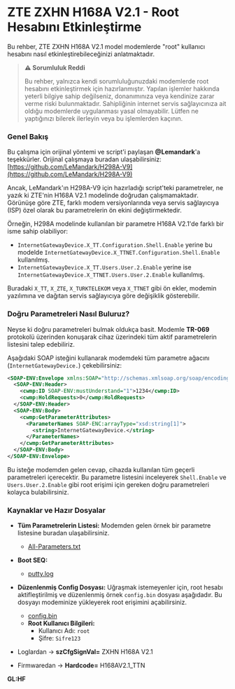 # ZTE ZXHN H168A V2.1 - Root Hesabını Etkinleştirme

Bu rehber, ZTE ZXHN H168A V2.1 model modemlerde "root" kullanıcı hesabını nasıl etkinleştirebileceğinizi anlatmaktadır.

> **⚠️ Sorumluluk Reddi**
>
> Bu rehber, yalnızca kendi sorumluluğunuzdaki modemlerde root hesabını etkinleştirmek için hazırlanmıştır. Yapılan işlemler hakkında yeterli bilgiye sahip değilseniz, donanımınıza veya kendinize zarar verme riski bulunmaktadır. Sahipliğinin internet servis sağlayıcınıza ait oldığu modemlerde uygulanması yasal olmayabilir. Lütfen ne yaptığınızı bilerek ilerleyin veya bu işlemlerden kaçının.

### Genel Bakış

Bu çalışma için orijinal yöntemi ve script'i paylaşan **@Lemandark**'a teşekkürler. Orijinal çalışmaya buradan ulaşabilirsiniz: [https://github.com/LeMandark/H298A-V9](https://github.com/LeMandark/H298A-V9)

Ancak, LeMandark'ın H298A-V9 için hazırladığı script'teki parametreler, ne yazık ki ZTE'nin H168A V2.1 modelinde doğrudan çalışmamaktadır. Görünüşe göre ZTE, farklı modem versiyonlarında veya servis sağlayıcıya (ISP) özel olarak bu parametrelerin ön ekini değiştirmektedir.

Örneğin, H298A modelinde kullanılan bir parametre H168A V2.1'de farklı bir isme sahip olabiliyor:

  * `InternetGatewayDevice.X_TT.Configuration.Shell.Enable` yerine bu modelde `InternetGatewayDevice.X_TTNET.Configuration.Shell.Enable` kullanılmış.
  * `InternetGatewayDevice.X_TT.Users.User.2.Enable` yerine ise `InternetGatewayDevice.X_TTNET.Users.User.2.Enable` kullanılmış.

Buradaki `X_TT`, `X_ZTE`, `X_TURKTELEKOM` veya `X_TTNET` gibi ön ekler, modemin yazılımına ve dağıtan servis sağlayıcıya göre değişiklik gösterebilir.

### Doğru Parametreleri Nasıl Buluruz?

Neyse ki doğru parametreleri bulmak oldukça basit. Modemle **TR-069** protokolü üzerinden konuşarak cihaz üzerindeki tüm aktif parametrelerin listesini talep edebiliriz.

Aşağıdaki SOAP isteğini kullanarak modemdeki tüm parametre ağacını (`InternetGatewayDevice.`) çekebilirsiniz:

```xml
<SOAP-ENV:Envelope xmlns:SOAP="http://schemas.xmlsoap.org/soap/encoding/" xmlns:xsd="http://www.w3.org/2001/XMLSchema" xmlns:cwmp="urn:dslforum-org:cwmp-1-0" xmlns:SOAP-ENV="http://schemas.xmlsoap.org/soap/envelope/" xmlns:xsi="http://www.w3.org/2001/XMLSchema-instance">
  <SOAP-ENV:Header>
    <cwmp:ID SOAP-ENV:mustUnderstand="1">1234</cwmp:ID>
    <cwmp:HoldRequests>0</cwmp:HoldRequests>
  </SOAP-ENV:Header>
  <SOAP-ENV:Body>
    <cwmp:GetParameterAttributes>
      <ParameterNames SOAP-ENC:arrayType="xsd:string[1]">
        <string>InternetGatewayDevice.</string>
      </ParameterNames>
    </cwmp:GetParameterAttributes>
  </SOAP-ENV:Body>
</SOAP-ENV:Envelope>
```

Bu isteğe modemden gelen cevap, cihazda kullanılan tüm geçerli parametreleri içerecektir. Bu parametre listesini inceleyerek `Shell.Enable` ve `Users.User.2.Enable` gibi root erişimi için gereken doğru parametreleri kolayca bulabilirsiniz.

### Kaynaklar ve Hazır Dosyalar

  * **Tüm Parametrelerin Listesi:** Modemden gelen örnek bir parametre listesine buradan ulaşabilirsiniz.

      * [All-Parameters.txt](https://raw.githubusercontent.com/Jlozde/ZTE-ZXHN-H168A-V2.1/refs/heads/main/All-Parameters.txt)

  * **Boot SEQ:**

      * [putty.log](https://raw.githubusercontent.com/Jlozde/ZTE-ZXHN-H168A-V2.1/refs/heads/main/putty.log)

  * **Düzenlenmiş Config Dosyası:** Uğraşmak istemeyenler için, root hesabı aktifleştirilmiş ve düzenlenmiş örnek `config.bin` dosyası aşağıdadır. Bu dosyayı modeminize yükleyerek root erişimini açabilirsiniz.

      * [config.bin](https://raw.githubusercontent.com/Jlozde/ZTE-ZXHN-H168A-V2.1/refs/heads/main/config.bin)
      * **Root Kullanıcı Bilgileri:**
          * Kullanıcı Adı: `root`
          * Şifre: `Sifre123`
  * Loglardan -> **szCfgSignVal=** ZXHN H168A V2.1
  * Firmwaredan -> **Hardcode=** H168AV2.1_TTN

**GL:HF**
